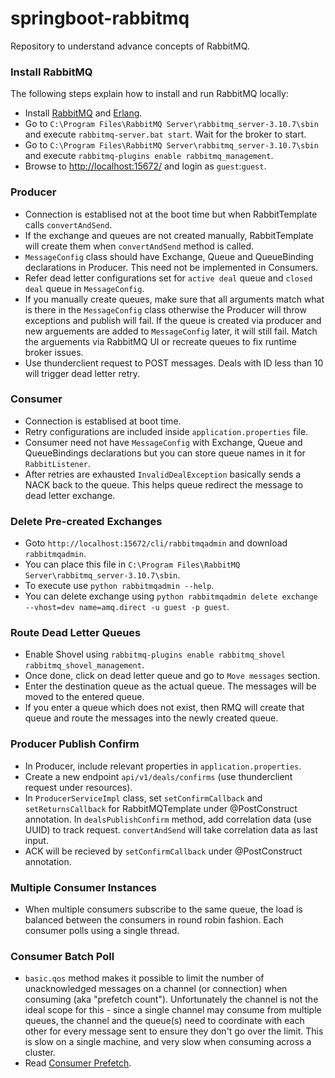 # springboot-rabbitmq
Repository to understand advance concepts of RabbitMQ.

### Install RabbitMQ
The following steps explain how to install and run RabbitMQ locally:

- Install [RabbitMQ](https://www.rabbitmq.com/download.html) and [Erlang](https://www.erlang.org/downloads).
- Go to `C:\Program Files\RabbitMQ Server\rabbitmq_server-3.10.7\sbin` and execute `rabbitmq-server.bat start`. Wait for the broker to start.
- Go to `C:\Program Files\RabbitMQ Server\rabbitmq_server-3.10.7\sbin` and execute `rabbitmq-plugins enable rabbitmq_management`.
- Browse to [http://localhost:15672/](http://localhost:15672/) and login as `guest`:`guest`.

### Producer

- Connection is establised not at the boot time but when RabbitTemplate calls `convertAndSend`.
- If the exchange and queues are not created manually, RabbitTemplate will create them when `convertAndSend` method is called.
- `MessageConfig` class should have Exchange, Queue and QueueBinding declarations in Producer. This need not be implemented in Consumers.
- Refer dead letter configurations set for `active deal` queue and `closed deal` queue in `MessageConfig`.
- If you manually create queues, make sure that all arguments match what is there in the `MessageConfig` class otherwise the Producer will throw exceptions and publish will fail. If the queue is created via producer and new arguements are added to `MessageConfig` later, it will still fail. Match the arguements via RabbitMQ UI or recreate queues to fix runtime broker issues.
- Use thunderclient request to POST messages. Deals with ID less than 10 will trigger dead letter retry.

### Consumer

- Connection is establised at boot time.
- Retry configurations are included inside `application.properties` file.
- Consumer need not have `MessageConfig` with Exchange, Queue and QueueBindings declarations but you can store queue names in it for `RabbitListener`.
- After retries are exhausted `InvalidDealException` basically sends a NACK back to the queue. This helps queue redirect the message to dead letter exchange.

### Delete Pre-created Exchanges

- Goto `http://localhost:15672/cli/rabbitmqadmin` and download `rabbitmqadmin`.
- You can place this file in `C:\Program Files\RabbitMQ Server\rabbitmq_server-3.10.7\sbin`.
- To execute use `python rabbitmqadmin --help`.
- You can delete exchange using `python rabbitmqadmin delete exchange --vhost=dev name=amq.direct -u guest -p guest`.

### Route Dead Letter Queues

- Enable Shovel using `rabbitmq-plugins enable rabbitmq_shovel rabbitmq_shovel_management`.
- Once done, click on dead letter queue and go to `Move messages` section.
- Enter the destination queue as the actual queue. The messages will be moved to the entered queue.
- If you enter a queue which does not exist, then RMQ will create that queue and route the messages into the newly created queue.

### Producer Publish Confirm

- In Producer, include relevant properties in `application.properties`.
- Create a new endpoint `api/v1/deals/confirms` (use thunderclient request under resources).
- In `ProducerServiceImpl` class, set `setConfirmCallback` and `setReturnsCallback` for RabbitMQTemplate under @PostConstruct annotation. In `dealsPublishConfirm` method, add correlation data (use UUID) to track request. `convertAndSend` will take correlation data as last input.
- ACK will be recieved by `setConfirmCallback` under @PostConstruct annotation.

### Multiple Consumer Instances

- When multiple consumers subscribe to the same queue, the load is balanced between the consumers in round robin fashion. Each consumer polls using a single thread.

### Consumer Batch Poll

- `basic.qos` method makes it possible to limit the number of unacknowledged messages on a channel (or connection) when consuming (aka "prefetch count"). Unfortunately the channel is not the ideal scope for this - since a single channel may consume from multiple queues, the channel and the queue(s) need to coordinate with each other for every message sent to ensure they don't go over the limit. This is slow on a single machine, and very slow when consuming across a cluster.
- Read [Consumer Prefetch](https://www.rabbitmq.com/consumer-prefetch.html).
